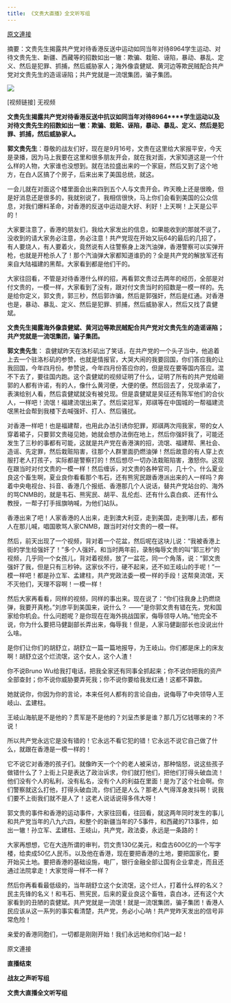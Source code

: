 ```yaml
---
title: 《文贵大直播》全文听写组
---
```


[原文連接](https://gnews.org/ThreadView/53845233)

摘要：文贵先生揭露共产党对待香港反送中运动如同当年对待8964学生运动、对待文贵先生、新疆、西藏等的招数如出一辙：欺骗、栽赃、诬陷，暴动、暴乱、定义、然后是犯罪、抓捕，然后威胁家人；海外像袁健斌、黄河边等欺民贼配合共产党对文贵先生的造谣诬陷；共产党就是一流氓集团，骗子集团。


![](https://i.imgur.com/NrbMgyh.jpg)

 [视频链接]  无视频        

**文贵先生揭露共产党对待香港反送中抗议如同当年对待8964****学生运动以及对待文贵先生的招数如出一辙：欺骗、栽赃、诬陷，暴动、暴乱、定义、然后是犯罪、抓捕，然后威胁家人。**

**郭文贵先生**：尊敬的战友们好，现在是9月16号，文贵在这里给大家报平安，今天是录播，因为马上我要在这里和很多朋友开会，就在我对面，大家知道这是一个什么样的人物，大家谁也没想到。就在法拉盛出来的一个家庭，然后又到了这个地方，在白人区搞了个房子，后来出来了美国总统，就这。


一会儿就在对面这个楼里面会出来四到五个人与文贵开会。昨天晚上还是很晚，但是好消息还是很多的，我就别说了，我相信很快，马上你们会看到美国的公众信息，对我们爆料革命，对香港的反送中运动是大好、利好！上天啊！上天是公平的！

大家要注意了，香港的朋友们，我给大家发出的信息，如果能收到的那就不说了，没收到的请大家务必注意，务必注意！共产党现在开始又玩64的最后的几招了，有人要烧人，有人要着火，竟然说有人往警察身上泼汽油弹，香港警察可以实弹开枪，也就是开枪杀人了！那个汽油弹大家都知道谁扔的？全是共产党的解放军还有来自大陆福建的黑帮。大家看到都是他们干的。

大家往回看，不管是对待香港什么样的招，再看郭文贵过去两年的经历，全部是对付文贵的，一模一样，大家看到了没有，跟对付文贵当时的招数是一模一样的。先是给你定义，郭文贵，郭三秒，然后郭诈骗，然后是郭强奸，然后是红通。对香港也是，暴动、暴乱、定义、然后是犯罪、抓捕，然后威胁家人，然后又找了袁健斌。

**文贵先生揭露海外像袁健斌、黄河边等欺民贼配合共产党对文贵先生的造谣诬陷；共产党就是一流氓集团，骗子集团。**

**郭文贵先生**：
袁健斌昨天在洛杉矶出了笑话，在共产党的一个头子当中，他追着上去一个驻洛杉矶的参赞，也就是情报官，大哭大闹的我要回国，你们答应我的让我回国，今年四月份。参赞说，今年四月份答应你的，但是现在要等国内答应。混不下去了，要往国内跑。这个袁健斌的视频证明了什么，证明了所有的共产党给砸郭的人都有许诺，有的人，像什么黄河便，大便的便。然后回去了，兑现承诺了，表演给别人看，然后袁健斌就没有被兑现。但是袁健斌是吴征还有陈军他们的合伙人，一样吧！流氓！福建流氓出来了。然后梁冠军，郑祺等在中国城的一帮福建流氓黑社会帮到我楼下去喊强奸、打人、然后骚扰。

对香港一样吧！也是福建帮，也用此办法引诱你犯罪，郑祺两次闯我家，带的女人穿着裙子，只要郭文贵碰见她，她就会想办法倒在地上，然后你强奸我了，可能还发生了三秒的事都有可能，这就是共产党在香港演的招，流氓、福建帮、黑社会、造谣、先定罪，然后栽赃陷害，往那个人群里面扔燃油弹！然后故意的有人穿上衣服打老人打孩子，实际都是警察打的！然后想尽一切办法栽赃陷害，激怒你。这现在跟当时对付文贵的一模一样！然后缠诉，对文贵的各种官司，几十个。什么夏业良这个畜生啊，夏业良你看看那个韦石，还有熊宪民跟香港派出来的人一样吗？奔着中央电视台、抖音、香港几个报纸、香港那几个人说话，替共产党站台的、海外的骂CNMB的，就是韦石、熊宪民、胡平、乱伦彪、还有什么袁白疯、还有什么教授，一帮子打手摇旗呐喊，为他们站队。

香港出来了吧！人家香港的人出来，走到澳大利亚，走到美国，走到哪儿去，都有人在那儿喊，唱国歌骂人家CNMB，跟当时对付文贵的一模一样。

然后，前天出现了一个视频，背对着一个花盆，然后呢在这块儿说：“我被香港上街的学生给强奸了！”多个人强奸。和当时两年前，录制侮辱文贵的叫“郭三秒”的视频，几乎同一个女孩儿，背对着视频，放了一盆花，同一个角落，说：“郭文贵强奸了我，但是只有三秒钟。这家伙不行，硬不起来，还不如王岐山的手呢！”一模一样吧！都是孙立军、孟建柱，共产党政法委一模一样的手段！这帮臭流氓，天不灭他们，天理不容啊！一模一样！

然后大家再看看，同样的视频，同样的事出来。现在说了：“你们往我身上扔燃烧弹，我要开真枪。”刘彦平到美国来，说什么？ ——“是你郭文贵有错在先，党和国家给你机会。什么问题呢？是你现在在海外挑战国家，侮辱领导人呐。”他完全不说，你为什么要把马健副部长弄出来，侮辱我！但是，人家马健副部长也没说出什么啥。

是你们让你们的胡舒立，胡舒立一篇一篇地报导，为王岐山。你们都是床上的床友啊！胡舒立这个烂流氓，这个女人，这个人渣！

你不说Bruno Wu给我打电话，把我全家还有同事全抓起来；你不说你把我的资产全部查封；你不说你威胁要弄死我；你不说你要给我发红通！这都不算数。

她就说你，你因为你的言论，本来任何人都有的言论自由，说侮辱了中央领导人王岐山、孟建柱。

王岐山海航是不是他的？贯军是不是他的？刘呈杰爹是谁？那几万亿钱哪来的？不说！

所以共产党永远它是没有错的！它永远不看它犯的错！它永远不说它自己做了什么，就跟在香港是一模一样的！

它不说它对香港的孩子们。就像昨天一个个的老人被采访，那种恼怒，说这些孩子做错什么了？上街上只是表达了政治诉求，你们就打他们，把他们打得头破血流！他们没有个人的私利，没有私名，没有个人的利益在里面！是为了这个社会啊。你们警察就这么打他，打得头破血流，你们还是人么？那老人气得浑身发抖啊！说我们要不上街我们就不是人了！这老人说话说得多伟大呀！

郭文贵的事件和香港的运动事件，大家往回看，往回看，就这两年同时发生的事儿和共产党当年的八九六四，和整个的新疆当年的7·5事件，和西藏的713事件，如出一辙！孙立军、孟建柱、王岐山，共产党，政法委，永远是一条路的！

大家再想想，它在大连所谓的审判，罚文贵130亿美元，和盘古600亿的一个写字楼，给卖成50亿人民币。以及他在香港，现在要把香港的土地，要把国家化，要开始买土地。要把香港的基础设施，电厂，银行金融全部让国有企业拿走，而且还通过法院拿走！大家觉得一样不一样？

然后你再看看最低级的，当年胡舒立这个女流氓，这个烂人，打着什么样的名义？民主先锋的名义！和韦石、熊宪民，后来的夏业良这个畜牲，袁白冰，还有这个大家看到的丑陋的袁健斌。共产党就是一流氓！就是一流氓集团，骗子集团！香港人民应该从这一系列的事实看清楚，共产党，务必小心呐！共产党昨天发出的信号非常危险！

亲爱的香港同胞们，一切都是刚刚开始！我们永远地和你们站一起！

原文連接

**直播结束**

**战友之声听写组**

**文贵大直播全文听写组**



